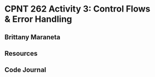 # CPNT 262 Activity 3: Control Flows & Error Handling

## Brittany Maraneta

## Resources

## Code Journal

